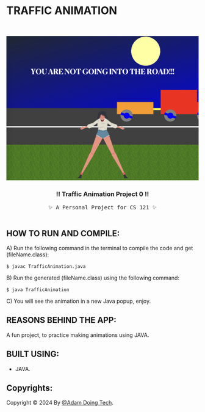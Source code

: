 # TRAFFIC ANIMATION
<!-- PROJECT LOGO -->
<br />
<p align="center">
  <a href="https://github.com/AdamDoingTech/Traffic_Animation/blob/main/Images/Demo_Image.png?raw=true">
    <img src="https://github.com/AdamDoingTech/Traffic_Animation/blob/main/Images/Demo_Image.png?raw=true" alt="Female Character Standing at the center, while there is a car raod behind her.">
  </a>
  
  <h3 align="center">
  !! Traffic Animation Project 0 !!
  </h3>
  
  <p align="center">
    <samp>✨ A Personal Project for CS 121 ✨</samp><br/>
    <br/>

## HOW TO RUN AND COMPILE:

A) Run the following command in the terminal to compile the code and get (fileName.class):
```
$ javac TrafficAnimation.java
```

B) Run the generated (fileName.class) using the following command:
```
$ java TrafficAnimation
```

C) You will see the animation in a new Java popup, enjoy. 

## REASONS BEHIND THE APP:
A fun project, to practice making animations using JAVA.

<!-- BUILT USING -->
## BUILT USING:
* JAVA.
 
<!-- CONTRIBUTING GUIDELINES -->
<!-- LICENSE -->
## Copyrights:
Copyright © 2024 By [@Adam Doing Tech](https://AdamDoing.Tech).
